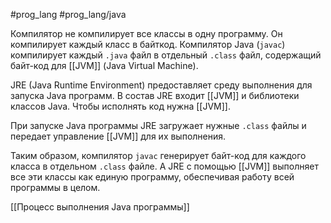 #prog_lang #prog_lang/java

Компилятор не компилирует все классы в одну программу. Он компилирует каждый класс в байткод. Компилятор Java (`javac`) компилирует каждый `.java` файл в отдельный `.class` файл, содержащий байт-код для [[JVM]] (Java Virtual Machine).

JRE (Java Runtime Environment) предоставляет среду выполнения для запуска Java программ. В состав JRE входит [[JVM]] и библиотеки классов Java. Чтобы исполнять код нужна [[JVM]].

При запуске Java программы JRE загружает нужные `.class` файлы и передает управление [[JVM]] для их выполнения.

Таким образом, компилятор `javac` генерирует байт-код для каждого класса в отдельном `.class` файле. А JRE с помощью [[JVM]] выполняет все эти классы как единую программу, обеспечивая работу всей программы в целом.

[[Процесс выполнения Java программы]]

